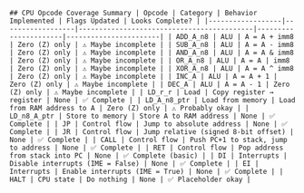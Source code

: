 <pre><code>## CPU Opcode Coverage Summary | Opcode | Category | Behavior Implemented | Flags Updated | Looks Complete? | |------------------|------------------|-------------------------------------------|----------------------|-----------------------| | ADD_A_n8 | ALU | A = A + imm8 | Zero (Z) only | ⚠️ Maybe incomplete | | SUB_A_n8 | ALU | A = A - imm8 | Zero (Z) only | ⚠️ Maybe incomplete | | AND_A_n8 | ALU | A = A & imm8 | Zero (Z) only | ⚠️ Maybe incomplete | | OR_A_n8 | ALU | A = A | imm8 | Zero (Z) only | ⚠️ Maybe incomplete | | XOR_A_n8 | ALU | A = A ^ imm8 | Zero (Z) only | ⚠️ Maybe incomplete | | INC_A | ALU | A = A + 1 | Zero (Z) only | ⚠️ Maybe incomplete | | DEC_A | ALU | A = A - 1 | Zero (Z) only | ⚠️ Maybe incomplete | | LD_r_r | Load | Copy register → register | None | ✅ Complete | | LD_A_n8_ptr | Load from memory | Load from RAM address to A | Zero (Z) only | ⚠️ Probably okay | | LD_n8_A_ptr | Store to memory | Store A to RAM address | None | ✅ Complete | | JP | Control flow | Jump to absolute address | None | ✅ Complete | | JR | Control flow | Jump relative (signed 8-bit offset) | None | ✅ Complete | | CALL | Control flow | Push PC+1 to stack, jump to address | None | ✅ Complete | | RET | Control flow | Pop address from stack into PC | None | ✅ Complete (basic) | | DI | Interrupts | Disable interrupts (IME = False) | None | ✅ Complete | | EI | Interrupts | Enable interrupts (IME = True) | None | ✅ Complete | | HALT | CPU state | Do nothing | None | ✅ Placeholder okay | </code></pre>